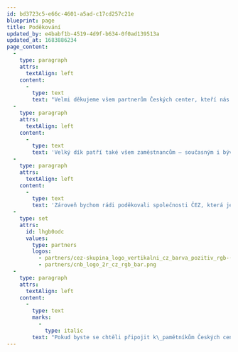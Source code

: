 ```yaml
---
id: bd3723c5-e66c-4601-a5ad-c17cd257c21e
blueprint: page
title: Poděkování
updated_by: e4babf1b-4519-4d9f-b634-0f0ad139513a
updated_at: 1683886234
page_content:
  -
    type: paragraph
    attrs:
      textAlign: left
    content:
      -
        type: text
        text: "Velmi děkujeme všem partnerům Českých center, kteří nás provází v\_Česku i zahraničí, a bez kterých by nebylo možné realizovat během posledních 30 let tolik aktivit, oslovit tak široké publikum a navázat takové množství kontaktů a zvýšit povědomí o tolika českých umělcích a odbornících na čtyřech světových kontinentech."
  -
    type: paragraph
    attrs:
      textAlign: left
    content:
      -
        type: text
        text: 'Velký dík patří také všem zaměstnancům – současným i bývalým, kteří mají všichni svůj podíl na současné síti Českých center.'
  -
    type: paragraph
    attrs:
      textAlign: left
    content:
      -
        type: text
        text: 'Zároveň bychom rádi poděkovali společnosti ČEZ, která je hlavním partnerem oslav 30 let Českých center, a České národní bance, jež poskytla prostory svého Kongresového centra pro poradu ředitelů Českých center a následný společenský večer.'
  -
    type: set
    attrs:
      id: lhgb0odc
      values:
        type: partners
        logos:
          - partners/cez-skupina_logo_vertikalni_cz_barva_pozitiv_rgb-(1).png
          - partners/cnb_logo_2r_cz_rgb_bar.png
  -
    type: paragraph
    attrs:
      textAlign: left
    content:
      -
        type: text
        marks:
          -
            type: italic
        text: "Pokud byste se chtěli připojit k\_pamětníkům Českých center, rádi uvítáme Vaše vzpomínky na akce – fotografie, videa i další materiály a zapracujeme do naší webové mozaiky. Děkujeme."
---
```

